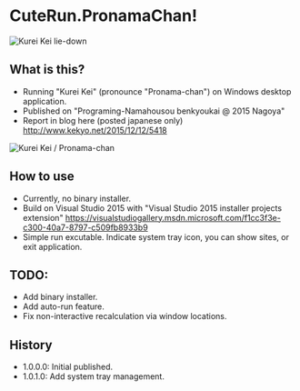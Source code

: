 # CuteRun.PronamaChan!
![Kurei Kei lie-down](https://raw.githubusercontent.com/kekyo/Pronama.InteropDemo/master/sd20_lie-down.png)

## What is this?
* Running "Kurei Kei" (pronounce "Pronama-chan") on Windows desktop application.
* Published on "Programing-Namahousou benkyoukai @ 2015 Nagoya"
* Report in blog here (posted japanese only) http://www.kekyo.net/2015/12/12/5418

![Kurei Kei / Pronama-chan](https://raw.githubusercontent.com/kekyo/Pronama.InteropDemo/master/Pronama.InteropDemo.gif)

## How to use
* Currently, no binary installer.
* Build on Visual Studio 2015 with "Visual Studio 2015 installer projects extension" https://visualstudiogallery.msdn.microsoft.com/f1cc3f3e-c300-40a7-8797-c509fb8933b9 
* Simple run excutable. Indicate system tray icon, you can show sites, or exit application.

## TODO:
* Add binary installer.
* Add auto-run feature.
* Fix non-interactive recalculation via window locations.

## History
* 1.0.0.0: Initial published.
* 1.0.1.0: Add system tray management.
